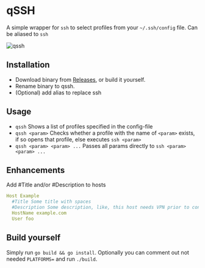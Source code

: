 # qSSH

A simple wrapper for `ssh` to select profiles from your `~/.ssh/config` file. Can be aliased to `ssh`

![qssh](https://i.imgur.com/ZNekyDI.png)

## Installation

- Download binary from [Releases](https://github.com/ad-on-is/qssh/releases), or build it yourself.
- Rename binary to qssh.
- (Optional) add alias to replace ssh

## Usage

- `qssh` Shows a list of profiles specified in the config-file
- `qssh <param>` Checks whether a profile with the name of `<param>` exists, if so opens that profile, else executes `ssh <param>`
- `qssh <param> <param> ...` Passes all params directly to `ssh <param> <param> ...`

## Enhancements

Add #Title and/or #Description to hosts

```yaml
Host Example
  #Title Some title with spaces
  #Description Some description, like, this host needs VPN prior to connecting, etc...
  HostName example.com
  User foo
```

## Build yourself

Simply run `go build && go install`. Optionally you can comment out not needed `PLATFORMS=` and run `./build`.
